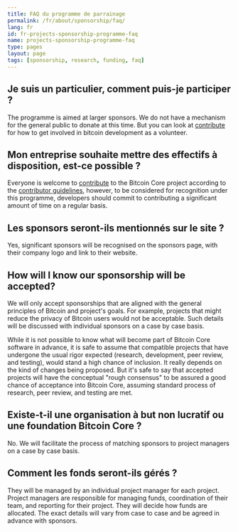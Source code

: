 ```yaml
---
title: FAQ du programme de parrainage
permalink: /fr/about/sponsorship/faq/
lang: fr
id: fr-projects-sponsorship-programme-faq
name: projects-sponsorship-programme-faq
type: pages
layout: page
tags: [sponsorship, research, funding, faq]
---
```

## Je suis un particulier, comment puis-je participer ?

The programme is aimed at larger sponsors. We do not have a mechanism for the general public to donate at this time. But you can look at [contribute](/en/contribute/) for how to get involved in bitcoin development as a volunteer.

## Mon entreprise souhaite mettre des effectifs à disposition, est-ce possible ?

Everyone is welcome to [contribute](/en/contribute/) to the Bitcoin Core project according to the [contributor guidelines](/en/faq/contributing-code/), however, to be considered for recognition under this programme, developers should commit to contributing a significant amount of time on a regular basis.

## Les sponsors seront-ils mentionnés sur le site ?

Yes, significant sponsors will be recognised on the sponsors page, with their company logo and link to their website.

## How will I know our sponsorship will be accepted?

We will only accept sponsorships that are aligned with the general principles of Bitcoin and project's goals. For example, projects that might reduce the privacy of Bitcoin users would not be acceptable. Such details will be discussed with individual sponsors on a case by case basis.

While it is not possible to know what will become part of Bitcoin Core software in advance, it is safe to assume that compatible projects that have undergone the usual rigor expected (research, development, peer review, and testing), would stand a high chance of inclusion. It really depends on the kind of changes being proposed. But it's safe to say that accepted projects will have the conceptual "rough consensus" to be assured a good chance of acceptance into Bitcoin Core, assuming standard process of research, peer review, and testing are met.  

## Existe-t-il une organisation à but non lucratif ou une foundation Bitcoin Core ?

No. We will facilitate the process of matching sponsors to project managers on a case by case basis.

## Comment les fonds seront-ils gérés ?

They will be managed by an individual project manager for each project. Project managers are responsible for managing funds, coordination of their team, and reporting for their project. They will decide how funds are allocated. The exact details will vary from case to case and be agreed in advance with sponsors.